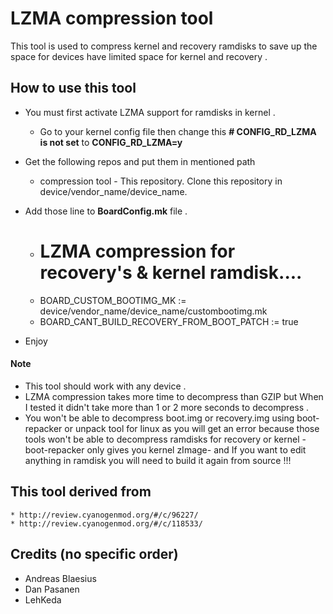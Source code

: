 # LZMA compression tool 
This tool is used to compress kernel and recovery ramdisks to save up the space for devices have limited space for kernel and recovery .

## How to use this tool 
* You must first activate LZMA support for ramdisks in kernel .
	* Go to your kernel config file then change this **# CONFIG_RD_LZMA is not set** to **CONFIG_RD_LZMA=y**
* Get the following repos and put them in mentioned path 
	* compression tool - This repository. Clone this repository in device/vendor_name/device_name.
* Add those line to **BoardConfig.mk** file .
	* # LZMA compression for recovery's & kernel ramdisk....
	* BOARD_CUSTOM_BOOTIMG_MK := device/vendor_name/device_name/custombootimg.mk
	* BOARD_CANT_BUILD_RECOVERY_FROM_BOOT_PATCH := true

* Enjoy 

#### Note
* This tool should work with any device .
* LZMA compression takes more time to decompress than GZIP but When I tested it didn't take more than 1 or 2 more seconds to decompress .
* You won't be able to decompress boot.img or recovery.img using boot-repacker or unpack tool for linux as you will get an error because those tools won't be able to decompress ramdisks for recovery or kernel -boot-repacker only gives you kernel zImage- and If you want to edit anything in ramdisk you will need to build it again from source !!!

## This tool derived from
	* http://review.cyanogenmod.org/#/c/96227/
	* http://review.cyanogenmod.org/#/c/118533/

## Credits (no specific order)
* Andreas Blaesius
* Dan Pasanen
* LehKeda
